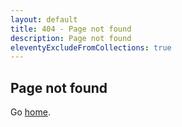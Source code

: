 ```yaml
---
layout: default
title: 404 - Page not found
description: Page not found
eleventyExcludeFromCollections: true
---
```

<section>

## Page not found

Go [home](/).

</section>